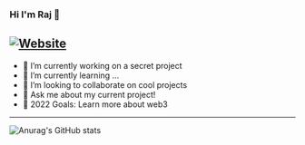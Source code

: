 ### Hi I'm Raj 👋

[![Website](https://img.shields.io/website?label=RAJP.dev&logoColor=red&style=for-the-badge)](https://rajp.dev/)
---

- 🔭 I’m currently working on a secret project 
- 🌱 I’m currently learning ...
- 👯 I’m looking to collaborate on cool projects
- 💬 Ask me about my current project! 
- 🥅 2022 Goals: Learn more about web3


---

![Anurag's GitHub stats](https://github-readme-stats.vercel.app/api?username=rajpatel97&count_private=true&show_icons=true&theme=dracula)

